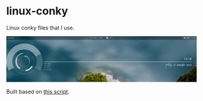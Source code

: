 # linux-conky
Linux conky files that I use. 

<img src="/conky_sample.png?raw-true">

Built based on [this script](https://www.gnome-look.org/p/1115175/).
